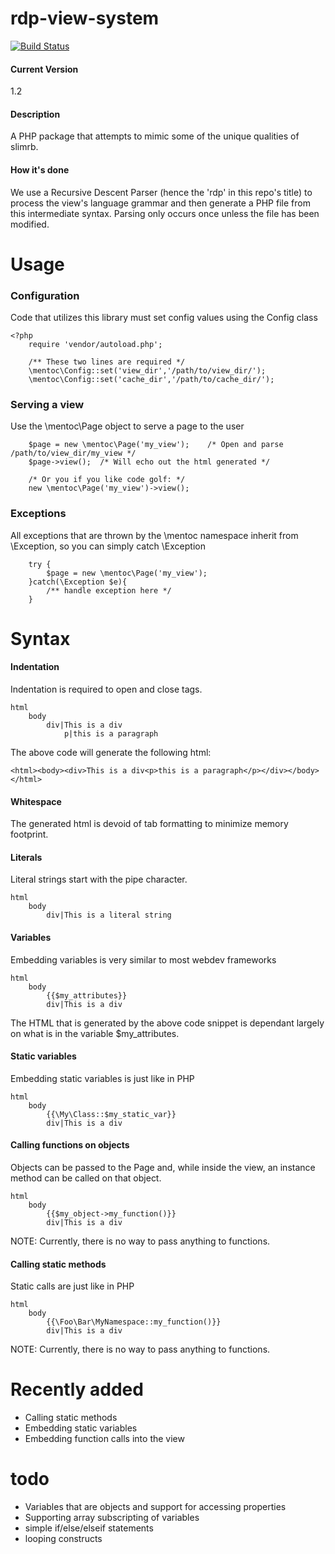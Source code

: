 # rdp-view-system

[![Build Status](https://travis-ci.org/wmerfalen/rdp-view-system.svg?branch=master)](https://travis-ci.org/wmerfalen/rdp-view-system)

#### Current Version
1.2

#### Description
A PHP package that attempts to mimic some of the unique qualities of slimrb. 

#### How it's done
We use a Recursive Descent Parser (hence the 'rdp' in this repo's title) to process the view's language grammar and then generate a PHP file from this intermediate syntax. Parsing only occurs once unless the file has been modified. 

# Usage
### Configuration
Code that utilizes this library must set config values using the Config class
```
<?php
	require 'vendor/autoload.php';

	/** These two lines are required */
	\mentoc\Config::set('view_dir','/path/to/view_dir/');
	\mentoc\Config::set('cache_dir','/path/to/cache_dir/');
```

### Serving a view
Use the \mentoc\Page object to serve a page to the user
```
	$page = new \mentoc\Page('my_view');	/* Open and parse /path/to/view_dir/my_view */
	$page->view();	/* Will echo out the html generated */

	/* Or you if you like code golf: */
	new \mentoc\Page('my_view')->view();
```

### Exceptions
All exceptions that are thrown by the \mentoc namespace inherit from \Exception, so you can simply catch \Exception
```
	try {
		$page = new \mentoc\Page('my_view');
	}catch(\Exception $e){
		/** handle exception here */
	}
```

# Syntax
#### Indentation
Indentation is required to open and close tags. 
```
html
	body
		div|This is a div
			p|this is a paragraph
```
The above code will generate the following html:
```
<html><body><div>This is a div<p>this is a paragraph</p></div></body></html>
```
#### Whitespace
The generated html is devoid of tab formatting to minimize memory footprint.
#### Literals
Literal strings start with the pipe character. 
```
html
	body
		div|This is a literal string
```
#### Variables
Embedding variables is very similar to most webdev frameworks
```
html
	body
		{{$my_attributes}}
		div|This is a div
```
The HTML that is generated by the above code snippet is dependant largely on what is in the variable $my_attributes. 
#### Static variables
Embedding static variables is just like in PHP
```
html
	body
		{{\My\Class::$my_static_var}}
		div|This is a div
```
#### Calling functions on objects
Objects can be passed to the Page and, while inside the view, an instance method can be called on that object.
```
html
	body
		{{$my_object->my_function()}}
		div|This is a div
```
NOTE: Currently, there is no way to pass anything to functions.
#### Calling static methods
Static calls are just like in PHP
```
html
	body
		{{\Foo\Bar\MyNamespace::my_function()}}
		div|This is a div
```
NOTE: Currently, there is no way to pass anything to functions.

# Recently added
* Calling static methods
* Embedding static variables
* Embedding function calls into the view

# todo
* Variables that are objects and support for accessing properties 
* Supporting array subscripting of variables
* simple if/else/elseif statements
* looping constructs
